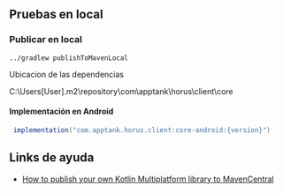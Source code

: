 ## Pruebas en local

### Publicar en local

```shell  
../gradlew publishToMavenLocal
```  

Ubicacion de las dependencias

C:\Users\[User]\.m2\repository\com\apptank\horus\client\core

#### Implementación en Android

```groovy
 implementation("com.apptank.horus.client:core-android:{version}") 
```

## Links de ayuda

- [How to publish your own Kotlin Multiplatform library to MavenCentral](https://medium.com/@cristurean.marius.ovidiu/how-to-publish-your-own-kotlin-multiplatform-library-to-mavencentral-4bc02c8e109d)